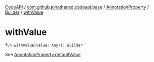 [CodeAPI](../../../index.md) / [com.github.jonathanxd.codeapi.base](../../index.md) / [AnnotationProperty](../index.md) / [Builder](index.md) / [withValue](.)

# withValue

`fun withValue(value: Any?): `[`Builder`](index.md)

See [AnnotationProperty.defaultValue](../default-value.md)

